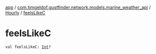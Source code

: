 [app](../../index.md) / [com.timgeldof.gustfinder.network.models.marine_weather_api](../index.md) / [Hourly](index.md) / [feelsLikeC](./feels-like-c.md)

# feelsLikeC

`val feelsLikeC: `[`Int`](https://kotlinlang.org/api/latest/jvm/stdlib/kotlin/-int/index.html)`?`